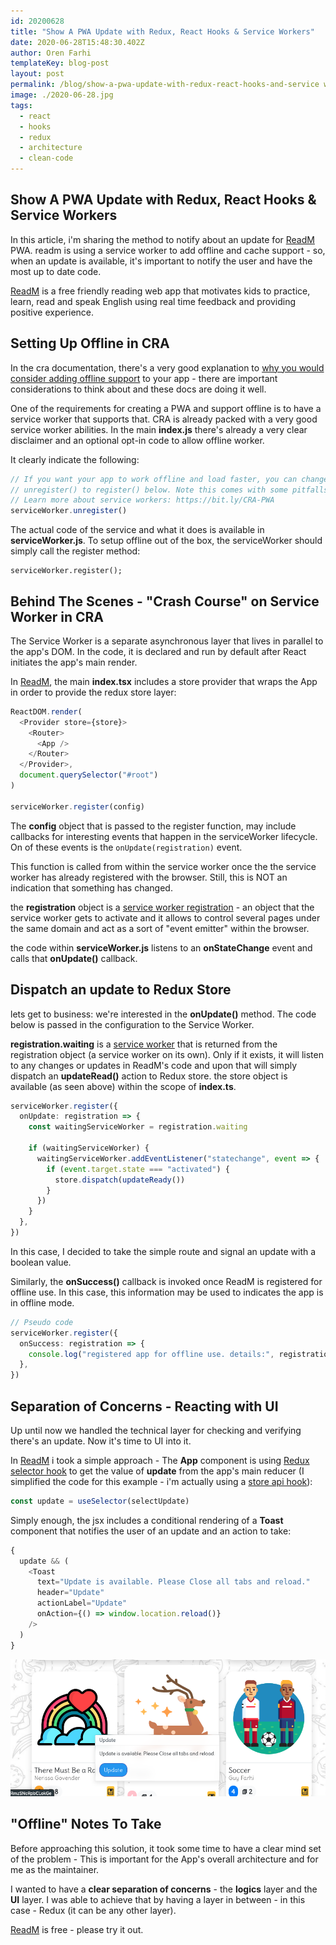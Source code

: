 ```yaml
---
id: 20200628
title: "Show A PWA Update with Redux, React Hooks & Service Workers"
date: 2020-06-28T15:48:30.402Z
author: Oren Farhi
templateKey: blog-post
layout: post
permalink: /blog/show-a-pwa-update-with-redux-react-hooks-and-service workers/
image: ./2020-06-28.jpg
tags:
  - react
  - hooks
  - redux
  - architecture
  - clean-code
---
```


## Show A PWA Update with Redux, React Hooks & Service Workers

In this article, i'm sharing the method to notify about an update for [ReadM] PWA. readm is using a service worker to add offline and cache support - so, when an update is available, it's important to notify the user and have the most up to date code.

[ReadM] is a free friendly reading web app that motivates kids to practice, learn, read and speak English using real time feedback and providing positive experience.

## Setting Up Offline in CRA

In the cra documentation, there's a very good explanation to [why you would consider adding offline support] to your app - there are important considerations to think about and these docs are doing it well.

One of the requirements for creating a PWA and support offline is to have a service worker that supports that.
CRA is already packed with a very good service worker abilities. In the main **index.js** there's already a very clear disclaimer and an optional opt-in code to allow offline worker.

It clearly indicate the following:

```typescript
// If you want your app to work offline and load faster, you can change
// unregister() to register() below. Note this comes with some pitfalls.
// Learn more about service workers: https://bit.ly/CRA-PWA
serviceWorker.unregister()
```

The actual code of the service and what it does is available in **serviceWorker.js**.
To setup offline out of the box, the serviceWorker should simply call the register method:

```
serviceWorker.register();
```

## Behind The Scenes - "Crash Course" on Service Worker in CRA

The Service Worker is a separate asynchronous layer that lives in parallel to the app's DOM. In the code, it is declared and run by default after React initiates the app's main render.

In [ReadM], the main **index.tsx** includes a store provider that wraps the App in order to provide the redux store layer:

```typescript
ReactDOM.render(
  <Provider store={store}>
    <Router>
      <App />
    </Router>
  </Provider>,
  document.querySelector("#root")
)

serviceWorker.register(config)
```

The **config** object that is passed to the register function, may include callbacks for interesting events that happen in the serviceWorker lifecycle. On of these events is the `onUpdate(registration)` event.

This function is called from within the service worker once the the service worker has already registered with the browser. Still, this is NOT an indication that something has changed.

the **registration** object is a [service worker registration] - an object that the service worker gets to activate and it allows to control several pages under the same domain and act as a sort of "event emitter" within the browser.

the code within **serviceWorker.js** listens to an **onStateChange** event and calls that **onUpdate()** callback.

## Dispatch an update to Redux Store

lets get to business: we're interested in the **onUpdate()** method. The code below is passed in the configuration to the Service Worker.

**registration.waiting** is a [service worker] that is returned from the registration object (a service worker on its own). Only if it exists, it will listen to any changes or updates in ReadM's code and upon that will simply dispatch an **updateRead()** action to Redux store.
the store object is available (as seen above) within the scope of **index.ts**.

```typescript
serviceWorker.register({
  onUpdate: registration => {
    const waitingServiceWorker = registration.waiting

    if (waitingServiceWorker) {
      waitingServiceWorker.addEventListener("statechange", event => {
        if (event.target.state === "activated") {
          store.dispatch(updateReady())
        }
      })
    }
  },
})
```

In this case, I decided to take the simple route and signal an update with a boolean value.

Similarly, the **onSuccess()** callback is invoked once ReadM is registered for offline use. In this case, this information may be used to indicates the app is in offline mode.

```typescript
// Pseudo code
serviceWorker.register({
  onSuccess: registration => {
    console.log("registered app for offline use. details:", registration)
  },
})
```

## Separation of Concerns - Reacting with UI

Up until now we handled the technical layer for checking and verifying there's an update. Now it's time to UI into it.

In [ReadM] i took a simple approach - The **App** component is using [Redux selector hook] to get the value of **update** from the app's main reducer (I simplified the code for this example - i'm actually using a [store api hook]):

```typescript
const update = useSelector(selectUpdate)
```

Simply enough, the jsx includes a conditional rendering of a **Toast** component that notifies the user of an update and an action to take:

```typescript
{
  update && (
    <Toast
      text="Update is available. Please Close all tabs and reload."
      header="Update"
      actionLabel="Update"
      onAction={() => window.location.reload()}
    />
  )
}
```

![alt text][toastui]

## "Offline" Notes To Take

Before approaching this solution, it took some time to have a clear mind set of the problem - This is important for the App's overall architecture and for me as the maintainer.

I wanted to have a **clear separation of concerns** - the **logics** layer and the **UI** layer. I was able to achieve that by having a layer in between - in this case - Redux (it can be any other layer).

[ReadM] is free - please try it out.

[readm]: https://readm.netlify.app
[service worker]: https://developer.mozilla.org/en-US/docs/Web/API/ServiceWorkerRegistration/waiting
[service worker registration]: https://developer.mozilla.org/en-US/docs/Web/API/ServiceWorkerRegistration
[why you would consider adding offline support]: https://create-react-app.dev/docs/making-a-progressive-web-app/#why-opt-in
[store api hook]: https://orizens.com/blog/how-to-not-have-a-mess-with-react-hooks-and-redux/
[redux selector hook]: https://react-redux.js.org/api/hooks#useselector
[toastui]: ./toast.png "Toast for an app update."
